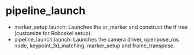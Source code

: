 # pipeline_launch

* marker_setup.launch: Launches the ar_marker and construct the tf tree (customize for Roboskel setup).
* pipeline_launch.launch: Launches the camera driver, openpose_ros node, keypoint_3d_matching, marker_setup and frame_transpose.
